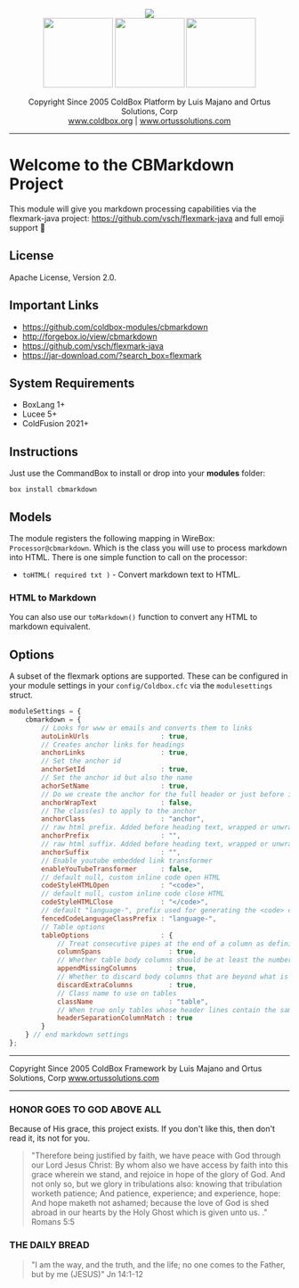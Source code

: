 <p align="center">
	<img src="https://www.ortussolutions.com/__media/coldbox-185-logo.png">
	<br>
	<img src="https://www.ortussolutions.com/__media/wirebox-185.png" height="125">
	<img src="https://www.ortussolutions.com/__media/cachebox-185.png" height="125" >
	<img src="https://www.ortussolutions.com/__media/logbox-185.png"  height="125">
</p>

<p align="center">
	Copyright Since 2005 ColdBox Platform by Luis Majano and Ortus Solutions, Corp
	<br>
	<a href="https://www.coldbox.org">www.coldbox.org</a> |
	<a href="https://www.ortussolutions.com">www.ortussolutions.com</a>
</p>

----

# Welcome to the CBMarkdown Project

This module will give you markdown processing capabilities via the flexmark-java project: https://github.com/vsch/flexmark-java and full emoji support :rocket:

## License

Apache License, Version 2.0.

## Important Links

- https://github.com/coldbox-modules/cbmarkdown
- http://forgebox.io/view/cbmarkdown
- https://github.com/vsch/flexmark-java
- https://jar-download.com/?search_box=flexmark

## System Requirements

- BoxLang 1+
- Lucee 5+
- ColdFusion 2021+

## Instructions

Just use the CommandBox to install or drop into your **modules** folder:

`box install cbmarkdown`

## Models

The module registers the following mapping in WireBox: `Processor@cbmarkdown`. Which is the class you will use to process markdown into HTML.  There is one simple function to call on the processor:

- `toHTML( required txt )` - Convert markdown text to HTML.

### HTML to Markdown

You can also use our `toMarkdown()` function to convert any HTML to markdown equivalent.

## Options

A subset of the flexmark options are supported.  These can be configured in your module settings in your `config/Coldbox.cfc` via the `modulesettings` struct.

```js
moduleSettings = {
	cbmarkdown = {
		// Looks for www or emails and converts them to links
		autoLinkUrls                  : true,
		// Creates anchor links for headings
		anchorLinks                   : true,
		// Set the anchor id
		anchorSetId                   : true,
		// Set the anchor id but also the name
		achorSetName                  : true,
		// Do we create the anchor for the full header or just before it. True is wrap, false is just create anchor tag
		anchorWrapText                : false,
		// The class(es) to apply to the anchor
		anchorClass                   : "anchor",
		// raw html prefix. Added before heading text, wrapped or unwrapped
		anchorPrefix                  : "",
		// raw html suffix. Added before heading text, wrapped or unwrapped
		anchorSuffix                  : "",
		// Enable youtube embedded link transformer
		enableYouTubeTransformer      : false,
		// default null, custom inline code open HTML
		codeStyleHTMLOpen             : "<code>",
		// default null, custom inline code close HTML
		codeStyleHTMLClose            : "</code>",
		// default "language-", prefix used for generating the <code> class for a fenced code block, only used if info is not empty and language is not defined in
		fencedCodeLanguageClassPrefix : "language-",
		// Table options
		tableOptions                  : {
			// Treat consecutive pipes at the end of a column as defining spanning column.
			columnSpans                 : true,
			// Whether table body columns should be at least the number or header columns.
			appendMissingColumns        : true,
			// Whether to discard body columns that are beyond what is defined in the header
			discardExtraColumns         : true,
			// Class name to use on tables
			className                   : "table",
			// When true only tables whose header lines contain the same number of columns as the separator line will be recognized
			headerSeparationColumnMatch : true
		}
	} // end markdown settings
};
```

********************************************************************************
Copyright Since 2005 ColdBox Framework by Luis Majano and Ortus Solutions, Corp
www.ortussolutions.com
********************************************************************************

### HONOR GOES TO GOD ABOVE ALL

Because of His grace, this project exists. If you don't like this, then don't read it, its not for you.

>"Therefore being justified by faith, we have peace with God through our Lord Jesus Christ:
By whom also we have access by faith into this grace wherein we stand, and rejoice in hope of the glory of God.
And not only so, but we glory in tribulations also: knowing that tribulation worketh patience;
And patience, experience; and experience, hope:
And hope maketh not ashamed; because the love of God is shed abroad in our hearts by the
Holy Ghost which is given unto us. ." Romans 5:5

### THE DAILY BREAD

> "I am the way, and the truth, and the life; no one comes to the Father, but by me (JESUS)" Jn 14:1-12
